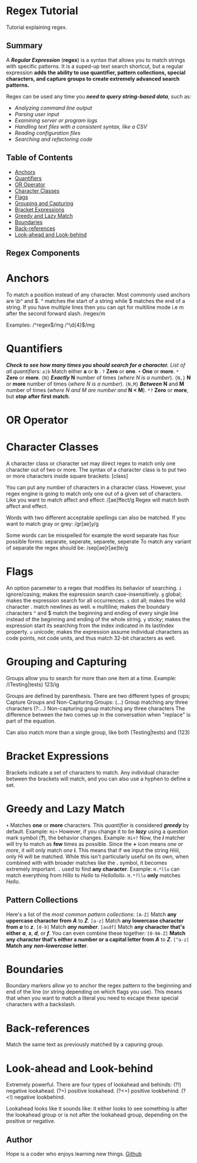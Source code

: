 # Regex Tutorial

Tutorial explaining regex.

## Summary

A __*Regular Expression*__ (__regex__) is a syntax that allows you to match strings with specific patterns. It is a suped-up text search shortcut, but a regular expression __adds the ability to use quantifier, pattern collections, special characters, and capture groups to create extremely advanced search patterns.__ 

Regex can be used any time you __*need to query string-based data*__, such as:
- *Analyzing command line output*
- *Parsing user input*
- *Examining server or program logs*
- *Handling text files with a consistent syntax, like a CSV*
- *Reading configuration files*
- *Searching and refactoring code*

## Table of Contents

- [Anchors](#anchors)
- [Quantifiers](#quantifiers)
- [OR Operator](#or-operator)
- [Character Classes](#character-classes)
- [Flags](#flags)
- [Grouping and Capturing](#grouping-and-capturing)
- [Bracket Expressions](#bracket-expressions)
- [Greedy and Lazy Match](#greedy-and-lazy-match)
- [Boundaries](#boundaries)
- [Back-references](#back-references)
- [Look-ahead and Look-behind](#look-ahead-and-look-behind)

## Regex Components

# Anchors
To match a position instead of any character. Most commonly used anchors are \b^ and $. 
^ matches the start of a string while $ matches the end of a string. If you have multiple lines then you can opt for multiline mode i.e m after the second forward slash. /regex/m

Examples:
/^regex$/mg
/^\d{4}$/mg

# Quantifiers
__*Check to see how many times you should search for a character.*__
*List of all quantifiers:*
 ```a|b``` Match either __a__ or __b__ .
```?``` __Zero__ or __one__.
```+``` __One__ or __more__.
```*``` __Zero__ or __more__.
```{N}``` __*Exactly*__ __N__ number of times (*where N is a number*).
```{N,}``` __N__ or __more__ number of times (*where N is a number*).
```{N,M}``` __*Between*__ __N__ and __M__ number of times (*where N and M are number and* **N < M**).
```*?``` __Zero__ or __more__, but __*stop*__ __after first match__.
# OR Operator

# Character Classes
A character class or character set may direct regex to match only one character out of two or more. The syntax of a character class is to put two or more characters inside square brackets: [class]

You can put any number of characters in a character class. However, your regex engine is going to match only one out of a given set of characters.
Like you want to match affect and effect: /[ae]ffect/g
Regex will match both affect and effect.

Words with two different acceptable spellings can also be matched.
If you want to match gray or grey: /gr[ae]y/g

Some words can be misspelled for example the word separate has four possible forms: separate, seperate, separete, seperate
To match any variant of separate the regex should be: /sep[ae]r[ae]te/g

# Flags
An option parameter to a regex that modifies its behavior of searching.
```i``` ignore/casing; makes the expression search case-insensitively.
```g``` global; makes the expression search for all occurrences.
```s``` dot all; makes the wild character . match newlines as well.
```m``` multiline; makes the boundary characters ^ and $ match the beginning and ending of every single line instead of the beginning and ending of the whole string.
```y``` sticky; makes the expression start its searching from the index indicated in its lastIndex property.
```u``` unicode; makes the expression assume individual characters as code points, not code units, and thus match 32-bit characters as well.

# Grouping and Capturing
Groups allow you to search for more than one item at a time. Example:
/(Testing|tests) 123/ig

Groups are defined by parenthesis. There are two different types of groups; Capture Groups and Non-Capturing Groups:
(...) Group matching any three characters
(?:...) Non-capturing group matching any three characters
The difference between the two comes up in the conversation when "replace" is part of the equation. 

Can also match more than a single group, like both (Testing|tests) and (123)

# Bracket Expressions
Brackets indicate a set of characters to match. Any individual character between the brackets will match, and you can also use a hyphen to define a set.

# Greedy and Lazy Match
```+``` Matches __one__ or __more__ characters. This *quantifier* is considered __*greedy*__ by default. Example:
```Hi+```
However, if you change it to be __*lazy*__ using a question mark symbol (__?__), the behavior changes. Example: 
```Hi+?```
Now, the __*i*__ matcher will try to match as __few__ times as possible. Since the __+__ icon means *one or more*, it will only match *one* __i__. This means that if we input the string *Hiiii*, only *Hi* will be matched. 
While this isn't particularly useful on its own, when combined with with broader matches like the __.__ symbol, it becomes extremely important. 
```.``` used to find __any character__. Example:
```H.*llo``` can match everything from *Hillo* to *Hello* to *Hellollollo*.
```H.*?llo``` __only__ matches *Hello*.

## Pattern Collections
Here's a list of the *most common pattern collections*:
```[A-Z]``` Match __any uppercase character from__ __*A*__ to __*Z*__.
```[a-z]``` Match __any lowercase character from__ __*a*__ to __*z*__.
```[0-9]``` Match __*any number*__.
```[asdf]``` Match __any character that's either__ __*a*__, __*s*__, __*d*__, or __*f*__.
You can even combine these together:
```[0-9A-Z]``` __Match any character that's either a number or a capital letter from__ __*A*__ to __*Z*__.
```[^a-z]``` __Match any__ __*non-lowercase*__ __letter__.

# Boundaries
Boundary markers allow yo to anchor the regex pattern to the beginning and end of the line (or string depending on which flags you use). This means that when you want to match a literal you need to escape these special characters with a backslash. 

# Back-references
Match the same text as previously matched by a capuring group. 

# Look-ahead and Look-behind
Extremely powerful. There are four types of lookahead and behinds:
(?!) negative lookahead.
(?=) positive lookahead.
(?<=) positive lookbehind.
(?<!) negative lookbehind.

Lookahead looks like it sounds like: it either looks to see something is after the lookahead group or is not after the lookahead group, depending on the positive or negative.

## Author
Hope is a coder who enjoys learning new things. 
[Github](https://github.com/prohea)
